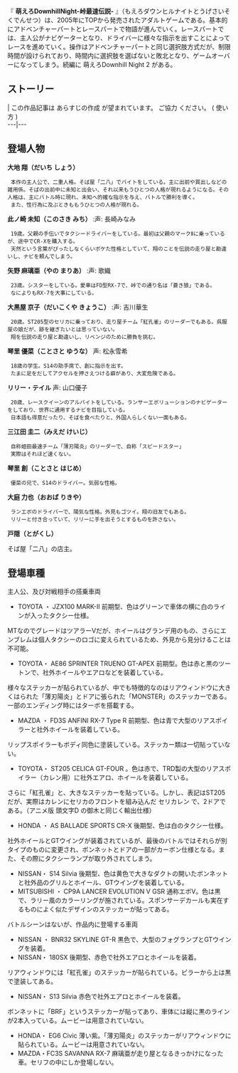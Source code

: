 『 **萌えろDownhillNight-峠最速伝説-**
』（もえろダウンヒルナイトとうげさいそくでんせつ）は、2005年にTOPから発売されたアダルトゲームである。基本的にアドベンチャーパートとレースパートで物語が進んでいく。レースパートでは、主人公がナビゲーターとなり、ドライバーに様々な指示を出すことによってレースを進めていく。操作はアドベンチャーパートと同じ選択肢方式だが、制限時間が設けられており、時間内に選択肢を選ばないと敗北となり、ゲームオーバーになってしまう。続編に
萌えろDownhill Night 2  がある。

##  ストーリー  

|  この作品記事は  あらすじの作成  が望まれています。  ご協力  ください。  (  使い方  )  
---|---  
  
##  登場人物  

**大地 翔（だいち しょう）**

     本作の主人公で、二重人格。そば屋「二八」でバイトをしている。主に出前や買出しなどの雑用係。そばの出前中に未知と出会い、それ以来もうひとつの人格が現れるようになる。その人格は、主にバトル時に現れ、未知へ的確な指示を与え、バトルで勝利を導く。 
     また、性行為に及ぶときももうひとつの人格が現れる。 

**此ノ崎 未知（このさき みち）** :声:  長崎みなみ

     19歳。父親の手伝いでタクシードライバーをしている。最初は父親のマークⅡに乗っているが、途中でCR-Xを購入する。 
     天然という言葉がぴったしなくらいボケた性格としていて、翔のことを伝説の走り屋と勘違いし、ナビを頼んでしまう。 

**矢野 麻璃亜（やの まりあ）** :声:  歌織

     23歳。シスターをしている。愛車はFD型RX-7で、峠での通り名は「蒼き狼」である。 
     なによりもRX-7を大事にしている。 

**大黒屋 京子（だいこくや きょうこ）** :声:  吉川華生

     20歳。ST205型のセリカに乗っており、走り屋チーム「紅孔雀」のリーダーでもある。呉服屋の娘だが、跡を継ぎたいとは思っていない。 
     翔を伝説の走り屋と勘違いし、リベンジのために勝負を挑む。 

**琴里 優菜（ことさと ゆうな）** 声:  松永雪希

     18歳の学生。S14の助手席で、創に指示を出す。 
     たまに足をだしてアクセルを押さえつける癖があり、大変危険である。 

**リリー・テイル** 声:  山口優子

     20歳、レースクイーンのアルバイトをしている。ランサーエボリューションのナビゲーターをしており、世界に通用するナビを目指している。 
     日本語も得意だったり、そばを食べたりと、外国人らしくない一面もある。 

**三江田 圭二（みえだ けいじ）**

     自称姫田最速チーム「薄刃陽炎」のリーダーで、自称「スピードスター」 
     実際はそれほど速くない。 

**琴里 創（ことさと はじめ）**

     優菜の兄で、S14のドライバー。気弱な性格。 

**大庭 力也（おおば りきや）**

     ランエボのドライバーで、陽気な性格。外見もゴツイ。翔の旧友でもある。 
     リリーと付き合っていて、リリーに手を出そうとするものを許さない。 

**戸隠（とがくし）**

そば屋「二八」の店主。

##  登場車種  

主人公、及び対戦相手の搭乗車両

  * TOYOTA  ・  JZX100 MARK-Ⅱ  前期型、色はグリーンで車体の横に白のラインが入ったタクシー仕様。 

MTなのでグレードはツアラーVだが、ホイールはグランデ用のもの、さらにエンブレムは個人タクシーのロゴに変えられているため、外見から見分けることは不可能。

  * TOYOTA・  AE86  SPRINTER TRUENO GT-APEX  前期型。色は赤と黒のツートンで、社外ホイールやエアロなどを装着している。 

様々なステッカーが貼られているが、中でも特徴的なのはリアウィンドウに大きくはられた「薄刃陽炎」とドアに張られた「MONSTER」のステッカーである。一部のエンディング時にはターボを搭載する。

  * MAZDA  ・  FD3S ANFINI RX-7 Type R  前期型、色は青で大型のリアスポイラーと社外ホイールを装着している。 

リップスポイラーもボディ同色に塗装している。ステッカー類は一切貼っていない。

  * TOYOTA・  ST205 CELICA  GT-FOUR 。色は赤で、TRD製の大型のリアスポイラー（カレン用）に社外エアロ、ホイールを装着している。 

さらに「紅孔雀」と、大きなステッカーを貼っている。しかし、表記はST205だが、実際はカレンにセリカのフロントを組み込んだ  セリカレン
で、2ドアである。（アニメ版  頭文字D  の御木と同じく輸出仕様）

  * HONDA  ・  AS BALLADE SPORTS CR-X  後期型、色は白のタクシー仕様。 

社外ホイールとGTウイングが装着されているが、最後のバトルではそれらが別タイプのものに変更され、ボンネットとドアの一部がカーボン仕様となる。また、その際にタクシーランプが取り外されてしまう。

  * NISSAN・  S14 Silvia  後期型、色は黄色で大きなダクトの開いたボンネットと社外品のグリルとホイール、GTウイングを装着している。 
  * MITSUBISHI  ・  CP9A LANCER EVOLUTION V GSR  通称エボⅤ。色は黒で、ラリー風のカラーリングが施されている。スポンサーデカールも実在するものによく似たデザインのステッカーが貼ってある。 

バトルシーンはないが、作品内に登場する車両

  * NISSAN  ・  BNR32 SKYLINE GT-R  黒色で、大型のフォグランプとGTウイングを装着。 
  * NISSAN・  180SX  後期型、赤色で社外エアロとホイールを装着。 

リアウィンドウには「紅孔雀」のステッカーが貼られている。ピラーから上は黒で塗装してある。

  * NISSAN・  S13 Silvia  赤色で社外エアロとホイールを装着。 

ボンネットに「BRF」というステッカーが貼ってあり、車体には縦に黒のラインが2本入っている。ムービーは用意されていない。

  * HONDA・  EG6 Civic  薄い紫。「薄刃陽炎」のステッカーがリアウィンドウに貼られている。ムービーは用意されていない。 
  * MAZDA・FC3S SAVANNA RX-7 麻璃亜が走り屋となるきっかけになった車。セリフの中にしか登場しない。 

